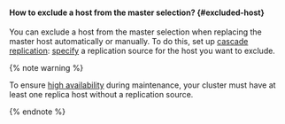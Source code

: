 #### How to exclude a host from the master selection? {#excluded-host}

You can exclude a host from the master selection when replacing the master host automatically or manually. To do this, set up [cascade replication](../../managed-postgresql/concepts/replication.md#replication-manual): [specify](../../managed-postgresql/operations/hosts.md#update) a replication source for the host you want to exclude.

{% note warning %}

To ensure [high availability](../../architecture/fault-tolerance.md#mdb-ha) during maintenance, your cluster must have at least one replica host without a replication source.

{% endnote %}
